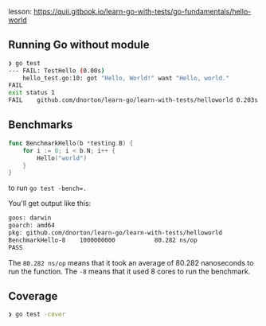 
lesson: <https://quii.gitbook.io/learn-go-with-tests/go-fundamentals/hello-world>

## Running Go without module

```bash
❯ go test
--- FAIL: TestHello (0.00s)
    hello_test.go:10: got "Hello, World!" want "Hello, world."
FAIL
exit status 1
FAIL	github.com/dnorton/learn-go/learn-with-tests/helloworld	0.203s
```

## Benchmarks

```go
func BenchmarkHello(b *testing.B) {
	for i := 0; i < b.N; i++ {
		Hello("world")
	}
}
```

to run `go test -bench=.`

You'll get output like this:

```bash
goos: darwin
goarch: amd64
pkg: github.com/dnorton/learn-go/learn-with-tests/helloworld
BenchmarkHello-8    1000000000	         80.282 ns/op
PASS
```

The `80.282 ns/op` means that it took an average of 80.282 nanoseconds to run the function. The `-8` means that it used 8 cores to run the benchmark.

## Coverage

```bash
❯ go test -cover
```


